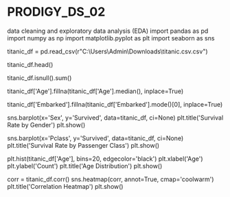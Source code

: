 # PRODIGY_DS_02
data cleaning and exploratory data analysis (EDA)
import pandas as pd
import numpy as np
import matplotlib.pyplot as plt
import seaborn as sns


titanic_df = pd.read_csv(r"C:\Users\Admin\Downloads\titanic.csv.csv")

titanic_df.head()


titanic_df.isnull().sum()


titanic_df['Age'].fillna(titanic_df['Age'].median(), inplace=True)


titanic_df['Embarked'].fillna(titanic_df['Embarked'].mode()[0], inplace=True)

sns.barplot(x='Sex', y='Survived', data=titanic_df, ci=None)
plt.title('Survival Rate by Gender')
plt.show()

sns.barplot(x='Pclass', y='Survived', data=titanic_df, ci=None)
plt.title('Survival Rate by Passenger Class')
plt.show()

plt.hist(titanic_df['Age'], bins=20, edgecolor='black')
plt.xlabel('Age')
plt.ylabel('Count')
plt.title('Age Distribution')
plt.show()

corr = titanic_df.corr()
sns.heatmap(corr, annot=True, cmap='coolwarm')
plt.title('Correlation Heatmap')
plt.show()
